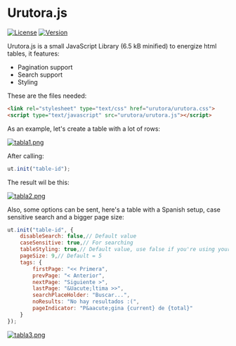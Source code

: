 # Urutora.js

[![License](http://img.shields.io/:license-MIT-blue.svg)](http://doge.mit-license.org)
[![Version](http://img.shields.io/:version-0.0.4-green.svg)]()

Urutora.js is a small JavaScript Library (6.5 kB minified) to energize html tables, it features:

* Pagination support
* Search support
* Styling

These are the files needed:

```html
<link rel="stylesheet" type="text/css" href="urutora/urutora.css">
<script type="text/javascript" src="urutora/urutora.js"></script>
```

As an example, let's create a table with a lot of rows:

[![tabla1.png](https://s11.postimg.org/tgqyes54j/tabla1.png)](https://postimg.org/image/kyhiafylr/)

After calling:

```javascript
ut.init("table-id");
```

The result wil be this:

[![tabla2.png](https://s17.postimg.org/620tt8zin/tabla2.png)](https://postimg.org/image/8w3z6p1or/)

Also, some options can be sent, here's a table with a Spanish setup, case sensitive search and a bigger page size:

```javascript
ut.init("table-id", {
    disableSearch: false,// Default value
    caseSensitive: true,// For searching
    tableStyling: true,// Default value, use false if you're using your own style
    pageSize: 9,// Default = 5
    tags: {
        firstPage: "<< Primera",
        prevPage: "< Anterior",
        nextPage: "Siguiente >",
        lastPage: "&Uacute;ltima >>",
        searchPlaceHolder: "Buscar...",
        noResults: "No hay resultados :(",
        pageIndicator: "P&aacute;gina {current} de {total}"
    }
});
```

[![tabla3.png](https://s12.postimg.org/q8xctral9/tabla3.png)](https://postimg.org/image/wmmfx0fh5/)
